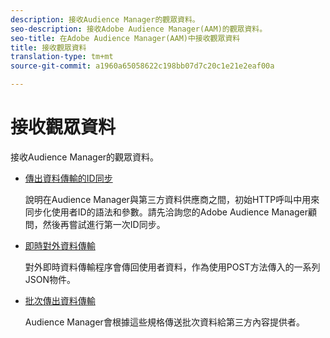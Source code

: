 ```yaml
---
description: 接收Audience Manager的觀眾資料。
seo-description: 接收Adobe Audience Manager(AAM)的觀眾資料。
seo-title: 在Adobe Audience Manager(AAM)中接收觀眾資料
title: 接收觀眾資料
translation-type: tm+mt
source-git-commit: a1960a65058622c198bb07d7c20c1e21e2eaf00a

---
```



# 接收觀眾資料

接收Audience Manager的觀眾資料。

* [傳出資料傳輸的ID同步](/help/using/integration/receiving-audience-data/id-sync-outbound.md)

   說明在Audience Manager與第三方資料供應商之間，初始HTTP呼叫中用來同步化使用者ID的語法和參數。請先洽詢您的Adobe Audience Manager顧問，然後再嘗試進行第一次ID同步。

* [即時對外資料傳輸](/help/using/integration/receiving-audience-data/batch-outbound-transfers/batch-outbound-overview.md)

   對外即時資料傳輸程序會傳回使用者資料，作為使用POST方法傳入的一系列JSON物件。

* [批次傳出資料傳輸](/help/using/integration/receiving-audience-data/batch-outbound-transfers/outbound-file-name-contents.md)

   Audience Manager會根據這些規格傳送批次資料給第三方內容提供者。
